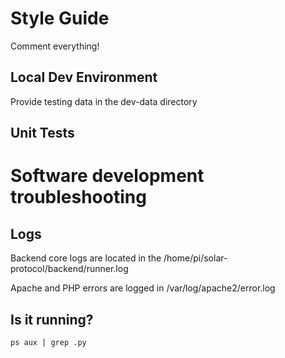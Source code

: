 # Style Guide

Comment everything!

## Local Dev Environment

Provide testing data in the dev-data directory

## Unit Tests

# Software development troubleshooting

## Logs

Backend core logs are located in the /home/pi/solar-protocol/backend/runner.log

Apache and PHP errors are logged in /var/log/apache2/error.log

## Is it running?

`ps aux | grep .py`